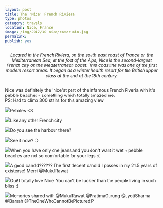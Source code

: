 ```yaml
---
layout: post
title: The 'Nice' French Riviera
type: photos
category: travels
location: Nice, France
image: /img/2017/10-nice/cover-min.jpg
permalink: 
publish: yes
---
```


<center><i>
Located in the French Riviera, on the south east coast of France on the Mediterranean Sea, at the foot of the Alps, Nice is the second-largest French city on the Mediterranean coast. This coastline was one of the first modern resort areas. It began as a winter health resort for the British upper class at the end of the 18th century.
</i></center>
<br>
<p class="center"><img src="{{site.baseurl}}/img/2017/10-nice/cover-min.jpg" alt="">Nice was definitely the 'nice'st part of the infamous French Riveria with it's pebble beaches - something which totally amazed me. <br>PS: Had to climb 300 stairs for this amazing view</p>

<p class="center"><img src="{{site.baseurl}}/img/2017/10-nice/1-min.jpg">Pebbles <3</p>

<p class="center"><img src="{{site.baseurl}}/img/2017/10-nice/2-min.jpg">Like any other French city</p>

<p class="center"><img src="{{site.baseurl}}/img/2017/10-nice/3.0-min.jpg">Do you see the harbour there?</p>

<p class="center"><img src="{{site.baseurl}}/img/2017/10-nice/3-min.jpg">See it now? :D</p>

<p class="center"><img src="{{site.baseurl}}/img/2017/10-nice/4-min.jpg">When you have only one jeans and you don't want it wet + pebble beaches are not so comfortable for your legs :(</p>

<p class="center"><img src="{{site.baseurl}}/img/2017/10-nice/5-min.jpg" class="potrait-image">A good candid?????? The first decent candid I posses in my 21.5 years of existense! Merci @MukulRawat</p>

<p class="center"><img src="{{site.baseurl}}/img/2017/10-nice/7-min.jpg">Oui! I totally love Nice. You can't be luckier than the people living in such bliss :)</p>

<p class="center"><img src="{{site.baseurl}}/img/2017/10-nice/8-min.jpg">Memories shared with @MukulRawat @PratimaGurung @JyotiSharma @Baraah @TheOneWhoCannotBePictured:P</p>